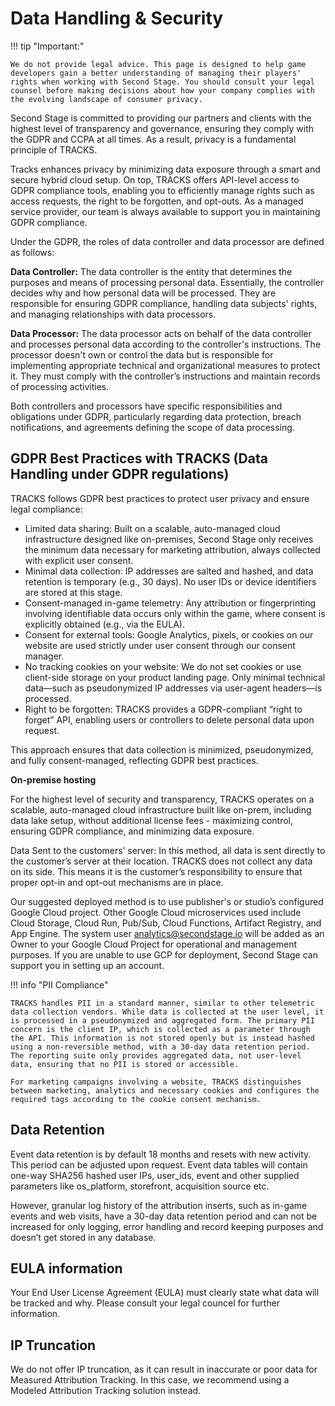 # Data Handling & Security

!!! tip "Important:"

    We do not provide legal advice. This page is designed to help game developers gain a better understanding of managing their players' rights when working with Second Stage. You should consult your legal counsel before making decisions about how your company complies with the evolving landscape of consumer privacy. 
    
Second Stage is committed to providing our partners and clients with the highest level of transparency and governance, ensuring they comply with the GDPR and CCPA at all times. As a result, privacy is a fundamental principle of TRACKS.

Tracks enhances privacy by minimizing data exposure through a smart and secure hybrid cloud setup. On top, TRACKS offers API-level access to GDPR compliance tools, enabling you to efficiently manage rights such as access requests, the right to be forgotten, and opt-outs. As a managed service provider, our team is always available to support you in maintaining GDPR compliance.

Under the GDPR, the roles of data controller and data processor are defined as follows:

**Data Controller:** The data controller is the entity that determines the purposes and means of processing personal data. Essentially, the controller decides why and how personal data will be processed. They are responsible for ensuring GDPR compliance, handling data subjects' rights, and managing relationships with data processors.

**Data Processor:** The data processor acts on behalf of the data controller and processes personal data according to the controller's instructions. The processor doesn't own or control the data but is responsible for implementing appropriate technical and organizational measures to protect it. They must comply with the controller’s instructions and maintain records of processing activities.

Both controllers and processors have specific responsibilities and obligations under GDPR, particularly regarding data protection, breach notifications, and agreements defining the scope of data processing.

## GDPR Best Practices with TRACKS (Data Handling under GDPR regulations)

TRACKS follows GDPR best practices to protect user privacy and ensure legal compliance:

- Limited data sharing: Built on a scalable, auto-managed cloud infrastructure designed like on-premises, Second Stage only receives the minimum data necessary for marketing attribution, always collected with explicit user consent.
- Minimal data collection: IP addresses are salted and hashed, and data retention is temporary (e.g., 30 days). No user IDs or device identifiers are stored at this stage.
- Consent-managed in-game telemetry: Any attribution or fingerprinting involving identifiable data occurs only within the game, where consent is explicitly obtained (e.g., via the EULA).
- Consent for external tools: Google Analytics, pixels, or cookies on our website are used strictly under user consent through our consent manager.
- No tracking cookies on your website: We do not set cookies or use client-side storage on your product landing page. Only minimal technical data—such as pseudonymized IP addresses via user-agent headers—is processed.
- Right to be forgotten: TRACKS provides a GDPR-compliant “right to forget” API, enabling users or controllers to delete personal data upon request.

This approach ensures that data collection is minimized, pseudonymized, and fully consent-managed, reflecting GDPR best practices.

**On-premise hosting**

For the highest level of security and transparency, TRACKS operates on a scalable, auto-managed cloud infrastructure built like on-prem, including data lake setup, without additional license fees - maximizing control, ensuring GDPR compliance, and minimizing data exposure.

Data Sent to the customers’ server: In this method, all data is sent directly to the customer’s server at their location. TRACKS does not collect any data on its side. This means it is the customer’s responsibility to ensure that proper opt-in and opt-out mechanisms are in place. 

Our suggested deployed method is to use publisher's or studio’s configured Google Cloud project.  Other Google Cloud microservices used include Cloud Storage, Cloud Run, Pub/Sub, Cloud Functions, Artifact Registry, and App Engine. The system user analytics@secondstage.io will be added as an Owner to your Google Cloud Project for operational and management purposes.  If you are unable to use GCP for deployment, Second Stage can support you in setting up an account. 

!!! info "PII Compliance"

    TRACKS handles PII in a standard manner, similar to other telemetric data collection vendors. While data is collected at the user level, it is processed in a pseudonymized and aggregated form. The primary PII concern is the client IP, which is collected as a parameter through the API. This information is not stored openly but is instead hashed using a non-reversible method, with a 30-day data retention period. The reporting suite only provides aggregated data, not user-level data, ensuring that no PII is stored or accessible.

    For marketing campaigns involving a website, TRACKS distinguishes between marketing, analytics and necessary cookies and configures the required tags according to the cookie consent mechanism.

## Data Retention

Event data retention is by default 18 months and resets with new activity. This period can be adjusted upon request. Event data tables will contain one-way SHA256 hashed user IPs, user_ids, event and other supplied parameters like os_platform, storefront, acquisition source etc.  

However, granular log history of the attribution inserts, such as in-game events and web visits, have a 30-day data retention period and can not be increased for only logging, error handling and record keeping purposes and doesn’t get stored in any database.   

## EULA information

Your End User License Agreement (EULA) must clearly state what data will be tracked and why. Please consult your legal councel for further information.

## IP Truncation

We do not offer IP truncation, as it can result in inaccurate or poor data for Measured Attribution Tracking. In this case, we recommend using a Modeled Attribution Tracking solution instead.




